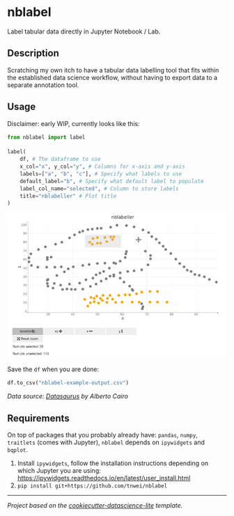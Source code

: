# nblabel

<!-- Purpose of project -->
<!-- Brief project description -->
Label tabular data directly in Jupyter Notebook / Lab.

## Description

<!-- Elaborate on brief description -->
Scratching my own itch to have a tabular data labelling tool that fits within the established data science workflow, without having to export data to a separate annotation tool. 

## Usage

Disclaimer: early WIP, currently looks like this:

```python
from nblabel import label

label(
    df, # The dataframe to use
    x_col="x", y_col="y", # Columns for x-axis and y-axis
    labels=["a", "b", "c"], # Specify what labels to use
    default_label="b", # Specify what default label to populate
    label_col_name="selected", # Column to store labels
    title="nblabeller" # Plot title
)
```

![](assets/datasaurus-example.jpeg)

Save the `df` when you are done:

```python
df.to_csv("nblabel-example-output.csv")
```

_Data source: [Datasaurus](http://www.thefunctionalart.com/2016/08/download-datasaurus-never-trust-summary.html) by Alberto Cairo_ 

## Requirements

On top of packages that you probably already have: `pandas`, `numpy`, `traitlets` (comes with Jupyter), `nblabel` depends on `ipywidgets` and `bqplot`. 

1. Install `ipywidgets`, follow the installation instructions depending on which Jupyter you are using: https://ipywidgets.readthedocs.io/en/latest/user_install.html
2. `pip install git+https://github.com/tnwei/nblabel`

------------------

*Project based on the [cookiecutter-datascience-lite](https://github.com/tnwei/cookiecutter-datascience-lite/) template.*
